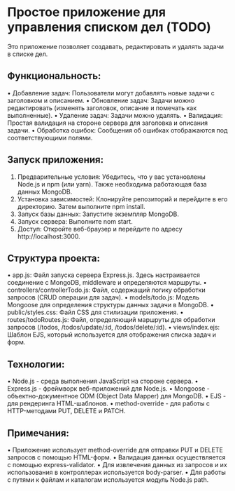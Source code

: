 # Простое приложение для управления списком дел (TODO)

Это приложение позволяет создавать, редактировать и удалять задачи в списке дел.

## Функциональность:

• Добавление задач:  Пользователи могут добавлять новые задачи с заголовком и описанием.
• Обновление задач: Задачи можно редактировать (изменять заголовок, описание и помечать как выполненные).
• Удаление задач: Задачи можно удалять.
• Валидация: Простая валидация на стороне сервера для заголовка и описания задачи.
• Обработка ошибок: Сообщения об ошибках отображаются под соответствующими полями.


## Запуск приложения:

1. Предварительные условия: Убедитесь, что у вас установлены Node.js и npm (или yarn). Также необходима работающая база данных MongoDB.
2. Установка зависимостей: Клонируйте репозиторий и перейдите в его директорию. Затем выполните npm install.
3. Запуск базы данных: Запустите экземпляр MongoDB.
4. Запуск сервера: Выполните nom start.
5. Доступ: Откройте веб-браузер и перейдите по адресу http://localhost:3000.


## Структура проекта:

• app.js: Файл запуска сервера Express.js. Здесь настраивается соединение с MongoDB, middleware и определяются маршруты.
• controllers/controllerTodo.js: Файл, содержащий логику обработки запросов (CRUD операции для задач).
• models/todo.js: Модель Mongoose для определения структуры данных задачи в MongoDB.
• public/styles.css: Файл CSS для стилизации приложения.
• routes/todoRoutes.js: Файл, определяющий маршруты для обработки запросов (/todos, /todos/update/:id, /todos/delete/:id).
• views/index.ejs: Шаблон EJS, который используется для отображения списка задач и форм.


## Технологии:

• Node.js - среда выполнения JavaScript на стороне сервера.
• Express.js - фреймворк веб-приложений для Node.js.
• Mongoose - объектно-документное ODM (Object Data Mapper) для MongoDB.
• EJS - для рендеринга HTML-шаблонов.
• method-override - для работы с HTTP-методами PUT, DELETE и PATCH.


## Примечания:

• Приложение использует method-override для отправки PUT и DELETE запросов с помощью HTML-форм.
• Валидация данных осуществляется с помощью express-validator.
• Для извлечения данных из запросов и их использования в контроллерах используется body-parser.
• Для работы с путями к файлам и каталогам используется модуль Node.js path.
